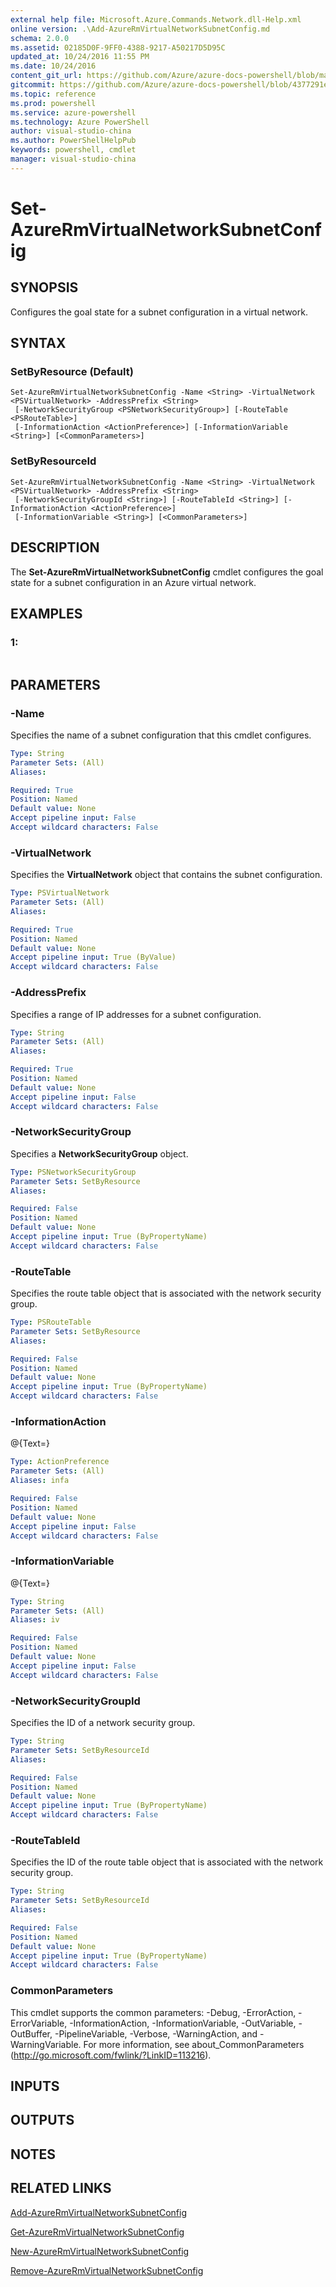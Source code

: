 ```yaml
---
external help file: Microsoft.Azure.Commands.Network.dll-Help.xml
online version: .\Add-AzureRmVirtualNetworkSubnetConfig.md
schema: 2.0.0
ms.assetid: 02185D0F-9FF0-4388-9217-A50217D5D95C
updated_at: 10/24/2016 11:55 PM
ms.date: 10/24/2016
content_git_url: https://github.com/Azure/azure-docs-powershell/blob/master/azureps-cmdlets-docs/ResourceManager/AzureRM.Network/v2.1.0/Set-AzureRmVirtualNetworkSubnetConfig.md
gitcommit: https://github.com/Azure/azure-docs-powershell/blob/4377291ee360e58e2c1c5d644155daf6a0279055/azureps-cmdlets-docs/ResourceManager/AzureRM.Network/v2.1.0/Set-AzureRmVirtualNetworkSubnetConfig.md
ms.topic: reference
ms.prod: powershell
ms.service: azure-powershell
ms.technology: Azure PowerShell
author: visual-studio-china
ms.author: PowerShellHelpPub
keywords: powershell, cmdlet
manager: visual-studio-china
---
```


# Set-AzureRmVirtualNetworkSubnetConfig

## SYNOPSIS
Configures the goal state for a subnet configuration in a virtual network.

## SYNTAX

### SetByResource (Default)
```
Set-AzureRmVirtualNetworkSubnetConfig -Name <String> -VirtualNetwork <PSVirtualNetwork> -AddressPrefix <String>
 [-NetworkSecurityGroup <PSNetworkSecurityGroup>] [-RouteTable <PSRouteTable>]
 [-InformationAction <ActionPreference>] [-InformationVariable <String>] [<CommonParameters>]
```

### SetByResourceId
```
Set-AzureRmVirtualNetworkSubnetConfig -Name <String> -VirtualNetwork <PSVirtualNetwork> -AddressPrefix <String>
 [-NetworkSecurityGroupId <String>] [-RouteTableId <String>] [-InformationAction <ActionPreference>]
 [-InformationVariable <String>] [<CommonParameters>]
```

## DESCRIPTION
The **Set-AzureRmVirtualNetworkSubnetConfig** cmdlet configures the goal state for a subnet configuration in an Azure virtual network.

## EXAMPLES

### 1:
```

```

## PARAMETERS

### -Name
Specifies the name of a subnet configuration that this cmdlet configures.

```yaml
Type: String
Parameter Sets: (All)
Aliases: 

Required: True
Position: Named
Default value: None
Accept pipeline input: False
Accept wildcard characters: False
```

### -VirtualNetwork
Specifies the **VirtualNetwork** object that contains the subnet configuration.

```yaml
Type: PSVirtualNetwork
Parameter Sets: (All)
Aliases: 

Required: True
Position: Named
Default value: None
Accept pipeline input: True (ByValue)
Accept wildcard characters: False
```

### -AddressPrefix
Specifies a range of IP addresses for a subnet configuration.

```yaml
Type: String
Parameter Sets: (All)
Aliases: 

Required: True
Position: Named
Default value: None
Accept pipeline input: False
Accept wildcard characters: False
```

### -NetworkSecurityGroup
Specifies a **NetworkSecurityGroup** object.

```yaml
Type: PSNetworkSecurityGroup
Parameter Sets: SetByResource
Aliases: 

Required: False
Position: Named
Default value: None
Accept pipeline input: True (ByPropertyName)
Accept wildcard characters: False
```

### -RouteTable
Specifies the route table object that is associated with the network security group.

```yaml
Type: PSRouteTable
Parameter Sets: SetByResource
Aliases: 

Required: False
Position: Named
Default value: None
Accept pipeline input: True (ByPropertyName)
Accept wildcard characters: False
```

### -InformationAction
@{Text=}

```yaml
Type: ActionPreference
Parameter Sets: (All)
Aliases: infa

Required: False
Position: Named
Default value: None
Accept pipeline input: False
Accept wildcard characters: False
```

### -InformationVariable
@{Text=}

```yaml
Type: String
Parameter Sets: (All)
Aliases: iv

Required: False
Position: Named
Default value: None
Accept pipeline input: False
Accept wildcard characters: False
```

### -NetworkSecurityGroupId
Specifies the ID of a network security group.

```yaml
Type: String
Parameter Sets: SetByResourceId
Aliases: 

Required: False
Position: Named
Default value: None
Accept pipeline input: True (ByPropertyName)
Accept wildcard characters: False
```

### -RouteTableId
Specifies the ID of the route table object that is associated with the network security group.

```yaml
Type: String
Parameter Sets: SetByResourceId
Aliases: 

Required: False
Position: Named
Default value: None
Accept pipeline input: True (ByPropertyName)
Accept wildcard characters: False
```

### CommonParameters
This cmdlet supports the common parameters: -Debug, -ErrorAction, -ErrorVariable, -InformationAction, -InformationVariable, -OutVariable, -OutBuffer, -PipelineVariable, -Verbose, -WarningAction, and -WarningVariable. For more information, see about_CommonParameters (http://go.microsoft.com/fwlink/?LinkID=113216).

## INPUTS

## OUTPUTS

## NOTES

## RELATED LINKS

[Add-AzureRmVirtualNetworkSubnetConfig](xref:ResourceManager/AzureRM.Network/v2.1.0/Add-AzureRmVirtualNetworkSubnetConfig.md)

[Get-AzureRmVirtualNetworkSubnetConfig](xref:ResourceManager/AzureRM.Network/v2.1.0/Get-AzureRmVirtualNetworkSubnetConfig.md)

[New-AzureRmVirtualNetworkSubnetConfig](xref:ResourceManager/AzureRM.Network/v2.1.0/New-AzureRmVirtualNetworkSubnetConfig.md)

[Remove-AzureRmVirtualNetworkSubnetConfig](xref:ResourceManager/AzureRM.Network/v2.1.0/Remove-AzureRmVirtualNetworkSubnetConfig.md)


